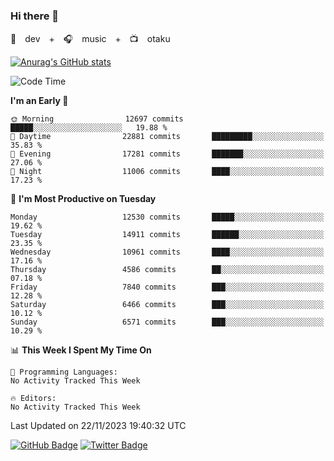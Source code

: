 ### Hi there 👋

🚀　dev　+　🎧　music　+　📺　otaku


[![Anurag's GitHub stats](https://github-readme-stats.vercel.app/api?username=koheitasaka&count_private=true&show_icons=true&theme=monokai)](https://github.com/koheitasaka/github-readme-stats)

<!--START_SECTION:waka-->
![Code Time](http://img.shields.io/badge/Code%20Time-1%2C161%20hrs%2023%20mins-blue)

**I'm an Early 🐤** 

```text
🌞 Morning                12697 commits       █████░░░░░░░░░░░░░░░░░░░░   19.88 % 
🌆 Daytime                22881 commits       █████████░░░░░░░░░░░░░░░░   35.83 % 
🌃 Evening                17281 commits       ███████░░░░░░░░░░░░░░░░░░   27.06 % 
🌙 Night                  11006 commits       ████░░░░░░░░░░░░░░░░░░░░░   17.23 % 
```
📅 **I'm Most Productive on Tuesday** 

```text
Monday                   12530 commits       █████░░░░░░░░░░░░░░░░░░░░   19.62 % 
Tuesday                  14911 commits       ██████░░░░░░░░░░░░░░░░░░░   23.35 % 
Wednesday                10961 commits       ████░░░░░░░░░░░░░░░░░░░░░   17.16 % 
Thursday                 4586 commits        ██░░░░░░░░░░░░░░░░░░░░░░░   07.18 % 
Friday                   7840 commits        ███░░░░░░░░░░░░░░░░░░░░░░   12.28 % 
Saturday                 6466 commits        ███░░░░░░░░░░░░░░░░░░░░░░   10.12 % 
Sunday                   6571 commits        ███░░░░░░░░░░░░░░░░░░░░░░   10.29 % 
```


📊 **This Week I Spent My Time On** 

```text
💬 Programming Languages: 
No Activity Tracked This Week

🔥 Editors: 
No Activity Tracked This Week
```


 Last Updated on 22/11/2023 19:40:32 UTC
<!--END_SECTION:waka-->

[![GitHub Badge](https://img.shields.io/badge/GitHub-100000?style=for-the-badge&logo=github&logoColor=white)](https://github.com/koheitasaka)
[![Twitter Badge](https://img.shields.io/badge/Twitter-1DA1F2?style=for-the-badge&logo=twitter&logoColor=white)](https://twitter.com/sleep_asleep_)
